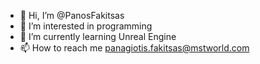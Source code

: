 - 👋 Hi, I’m @PanosFakitsas
- 👀 I’m interested in programming
- 🌱 I’m currently learning Unreal Engine
- 📫 How to reach me panagiotis.fakitsas@mstworld.com

<!---
PanosFakitsas/PanosFakitsas is a ✨ special ✨ repository because its `README.md` (this file) appears on your GitHub profile.
You can click the Preview link to take a look at your changes.
--->
